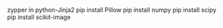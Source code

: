 zypper in python-Jinja2
pip install Pillow
pip install numpy
pip install scipy
pip install scikit-image